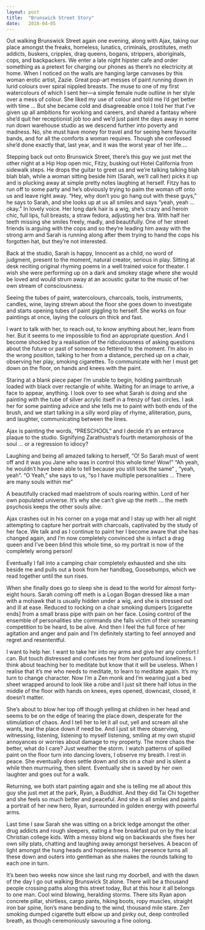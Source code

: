 ```yaml
---
layout: post
title:  "Brunswick Street Story"
date:   2018-04-05
---
```


Out walking Brunswick Street again one evening, along with Ajax, taking our place amongst the freaks, homeless, lunatics, criminals, prostitutes, meth addicts, buskers, cripples, drag queens, bogans, strippers, aboriginals, cops, and backpackers. We enter a late night hipster cafe and order something as a pretext for charging our phones as there’s no electricity at home. When I noticed on the walls are hanging large canvases by this woman erotic artist, Zazie. Great pop-art messes of paint running down in lurid colours over spiral nippled breasts. The muse to one of my first watercolours of which I sent her—a simple female nude outline in her style over a mess of colour. She liked my use of colour and told me I’d get better with time … But she became cold and disagreeable once I told her that I’ve given up all ambitions for working and careers, and shared a fantasy where she’d quit her receptionist job too and we’d just paint the days away in some run down warehouse studio as we descend further into poverty and madness. No, she must have money for travel and for seeing here favourite bands, and for all the comforts a woman requires. Though she confessed she’d done exactly that, last year, and it was the worst year of her life….

Stepping back out onto Brunswick Street, there’s this guy we just met the other night at a Hip Hop open mic, Fitzy, busking out Hotel California from sidewalk steps. He drops the guitar to greet us and we’re talking talking blah blah blah, while a woman sitting beside him (Sarah, we’ll call her) picks it up and is plucking away at simple pretty notes laughing at herself. Fitzy has to run off to some party and he’s obviously trying to palm the woman off onto us and leave right away. “Hey, why don’t you go hang out with these guys,” he says to Sarah, and she looks up at us all smiles and says “yeah, yeah … okay.” In lovely voice. Her long dark hair is a wig, she’s crazy and heroin chic, full lips, full breasts, a straw fedora, adjusting her bra. With half her teeth missing she smiles freely, madly, and beautifully. One of her street friends is arguing with the cops and so they’re leading him away with the strong arm and Sarah is running along after them trying to hand the cops his forgotten hat, but they’re not interested.

Back at the studio, Sarah is happy, Innocent as a child, no word of judgment, present to the moment, natural creator, serious in play. Sitting at desk reciting original rhyming poems in a well trained voice for theater. I wish she were performing up on a dark and smokey stage where she would be loved and would strum away at an acoustic guitar to the music of her own stream of consciousness.

Seeing the tubes of paint, watercolours, charcoals, tools, instruments, candles, wine, laying strewn about the floor she goes down to investigate and starts opening tubes of paint giggling to herself. She works on four paintings at once, laying the colours on thick and fast.



I want to talk with her, to reach out, to know anything about her, learn from her. But it seems to me impossible to find an appropriate question. And I become shocked by a realisation of the ridiculousness of asking questions about the future or past of someone so fettered to the moment. I’m also in the wrong position, talking to her from a distance, perched up on a chair, observing her play, smoking cigarettes. To communicate with her I must get down on the floor, on hands and knees with the paint.

Staring at a blank piece paper I’m unable to begin, holding paintbrush loaded with black over rectangle of white. Waiting for an image to arrive, a face to appear, anything. I look over to see what Sarah is doing and she painting with the tube of silver acrylic itself in a frenzy of fast circles. I ask her for some painting advice and she tells me to paint with both ends of the brush, and we start talking in a silly word play of rhyme, alliteration, puns, and laughter, communicating between the lines.

Ajax is painting the words, “PRESCHOOL” and I decide it’s an entrance plaque to the studio. Signifying Zarathustra’s fourth metamorphosis of the soul … or a regression to idiocy?

Laughing and being all amazed talking to herself, “O! So Sarah must of went off and it was you Jane who was in control this whole time! Wow!” “Ah yeah, he wouldn’t have been able to tell because you still look the same” , “yeah, yeah”. “O Yeah,” she says to us, “so I have multiple personalities … There are many souls within me”

A beautifully cracked mad maelstrom of souls roaring within. Lord of her own populated universe. It’s why she can’t give up the meth … the meth psychosis keeps the other souls alive.

Ajax crashes out in his corner on a yoga mat and I stay up with her all night attempting to capture her portrait with charcoals, captivated by the study of her face. We talk and as I continue to paint her I become aware that she has changed again, and I’m now completely convinced she is infact a drag queen and I’ve been blind this whole time, so my portrait is now of the completely wrong person! 

Eventually I fall into a camping chair completely exhausted and she sits beside me and pulls out a book from her handbag, Goosebumps, which we read together until the sun rises.

When she finally does go to sleep she is dead to the world for almost forty-eight hours. Sarah coming off meth is a Logan Bogan dressed like a man with a mohawk that is usually hidden under a wig, and she is stressed out and ill at ease. Reduced to rocking on a chair smoking dumpers [cigarette ends] from a small brass pipe with pain on her face. Losing control of the ensemble of personalities she commands she falls victim of their screaming competition to be heard, to be alive. And then I feel the full force of her agitation and anger and pain and I’m definitely starting to feel annoyed and regret and resententful. 

I want to help her. I want to take her into my arms and give her any comfort I can. But touch distressed and confuses her from her profound loneliness. I think about teaching her to meditate but know that it will be useless. When I realise that it’s me who needs to meditate, to learn to meditate again. It’s my turn to change character. Now I’m a Zen monk and I’m wearing just a bed sheet wrapped around to look like a robe and I just sit there half lotus in the middle of the floor with hands on knees, eyes opened, downcast, closed, it doesn’t matter. 

She’s about to blow her top off though yelling at children in her head and seems to be on the edge of tearing the place down, desperate for the stimulation of chaos. And I tell her to let it all out, yell and scream all she wants, tear the place down if need be. And I just sit there observing, witnessing, listening, listening to myself listening, smiling at my own stupid annoyances or worries about damage to my property. The more chaos the better, what do I care? Just weather the storm. I watch patterns of spilled paint on the floor turn into dancing lovers, I observe my breath. I rest in peace. She eventually does settle down and sits on a chair and is silent a while then murmuring, then silent. Eventually she is saved by her own laughter and goes out for a walk.

Returning, we both start painting again and she is telling me all about this guy she just met at the park, Ryan, a Buddhist. And they did Tai Chi together and she feels so much better and peaceful. And she is all smiles and paints a portrait of her new hero, Ryan, surrounded in golden energy with powerful arms.

Last time I saw Sarah she was sitting on a brick ledge amongst the other drug addicts and rough sleepers, eating a free breakfast put on by the local Christian college kids. With a messy blond wig on backwards she fixes her own silly plats, chatting and laughing away amongst herselves. A beacon of light amongst the hung heads and hopelessness. Her presence turns all these down and outers into gentleman as she makes the rounds talking to each one in turn.

It’s been two weeks now since she last rung my doorbell, and with the dawn of the day I go out walking Brunswick St alone. There will be a thousand people crossing paths along this street today, But at this hour it all belongs to one man. Cool wind blowing, heralding storms. There sits Ryan apon concrete pillar, shirtless, cargo pants, hiking boots, ropy muscles, straight iron bar spine, lion’s mane bending to the wind, thousand mile stare. Zen smoking dumped cigarette butt elbow up and pinky out, deep controlled breath, as though ceremoniously savouring a fine oolong.
